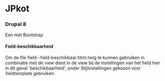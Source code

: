 # JPkot

### Drupal 8
Een met Bootstrap 

#### Field-beschikbaarheid
Om de file field--field-beschikbaar.html.twig te kunnen gebruiken in combinatie met de view dient in de view bij de 
instellingen van het field hier in dit geval 'beschikbaarheid', onder Stijlinstellingen gekozen voor Veldtemplate gebruiken.
